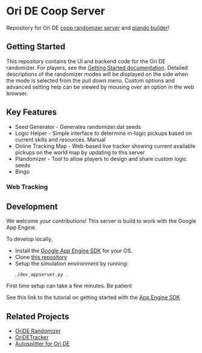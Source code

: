 Ori DE Coop Server
==================

Repository for Ori DE [coop randomizer server](https://orirando.com) and [plando builder](https://orirando.com/plando/simple)!

## Getting Started

This repository contains the UI and backend code for the Ori DE randomizer.  For players, see the [Getting Started documentation](https://orirando.com). Detailed descriptions of the randomizer modes will be displayed on the side when the mode is selected from the pull down menu. Custom options and advanced setting help can be viewed by mousing over an option in the web browser.

## Key Features
* Seed Generator - Generates randomizer.dat seeds
* Logic Helper - Simple interface to determine in-logic pickups based on current skills and resources. Manual
* Online Tracking Map - Web-based live tracker showing current available pickups on the world map by updating to this server 
* Plandomizer - Tool to allow players to design and share custom logic seeds
* Bingo

### Web Tracking


## Development 
We welcome your contributions!
This server is build to work with the Google App Engine.

To develop locally, 
* Install the [Google App Engine SDK](https://cloud.google.com/sdk/docs/) for your OS.
* Clone [this repository](https://github.com/turntekGodhead/ori_rando_server.git)
* Setup the simulation environment by running:  
```
   ./dev_appserver.py .
```

First time setup can take a few minutes.  Be patient

See this link to the tutorial on getting started with the [App Engine SDK](http://webapp2.readthedocs.io/en/latest/tutorials/gettingstarted/)

## Related Projects 
* [OriDE Randomizer](https://github.com/sigmasin/OriDERandomizer)
* [OriDETracker](https://github.com/meldontaragon/OriDETracker)
* [Autosplitter for Ori DE](https://github.com/ShootMe/LiveSplit.OriDE)

